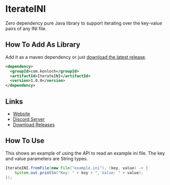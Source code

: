 # IterateINI
Zero dependency pure Java library to support iterating over the key-value pairs of any INI file.

## How To Add As Library
Add it as a maven dependency or just [download the latest release](https://github.com/Konloch/IterateINI/releases).
```xml
<dependency>
  <groupId>com.konloch</groupId>
  <artifactId>IterateINI</artifactId>
  <version>1.0.0</version>
</dependency>
```

## Links
* [Website](https://konloch.com/IterateINI/)
* [Discord Server](https://discord.gg/aexsYpfMEf)
* [Download Releases](https://konloch.com/IterateINI/releases)

## How To Use
This shows an example of using the API to read an example ini file.
The key and value parameters are String types.
```java
IterateINI.fromFile(new File("example.ini"), (key, value) -> {
	System.out.println("Key: " + key + ", Value: " + value);
});
```